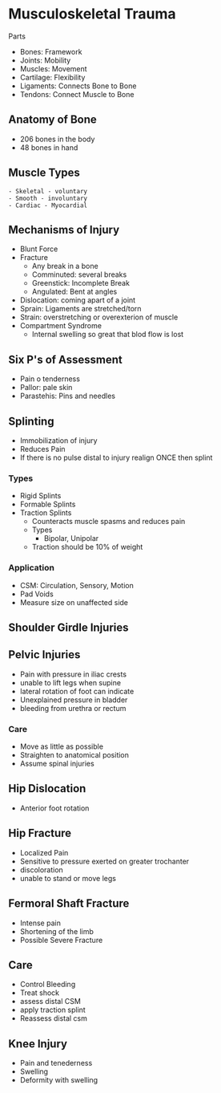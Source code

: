 # Musculoskeletal Trauma

Parts
 - Bones: Framework
 - Joints: Mobility
 - Muscles: Movement
 - Cartilage: Flexibility
 - Ligaments: Connects Bone to Bone
 - Tendons: Connect Muscle to Bone

## Anatomy of Bone
 - 206 bones in the body
 - 48 bones in hand

## Muscle Types
    - Skeletal - voluntary
    - Smooth - involuntary
    - Cardiac - Myocardial

## Mechanisms of Injury
 - Blunt Force
 - Fracture
   - Any break in a bone
   - Comminuted: several breaks
   - Greenstick: Incomplete Break
   - Angulated: Bent at angles
 - Dislocation: coming apart of a joint
 - Sprain: Ligaments are stretched/torn
 - Strain: overstretching or overexterion of muscle
 - Compartment Syndrome
   - Internal swelling so great that blod flow is lost

## Six P's of Assessment
 - Pain o tenderness
 - Pallor: pale skin
 - Parastehis: Pins and needles

## Splinting
 - Immobilization of injury
 - Reduces Pain
 - If there is no pulse distal to injury realign ONCE then splint
### Types
 - Rigid Splints
 - Formable Splints
 - Traction Splints
   - Counteracts muscle spasms and reduces pain
   - Types
     - Bipolar, Unipolar
   - Traction should be 10% of weight
### Application
 - CSM: Circulation, Sensory, Motion
 - Pad Voids
 - Measure size on unaffected side

## Shoulder Girdle Injuries
## Pelvic Injuries
 - Pain with pressure in iliac crests
 - unable to lift legs when supine
 - lateral rotation of foot can indicate
 - Unexplained pressure in bladder
 - bleeding from urethra or rectum
### Care
 - Move as little as possible
 - Straighten to anatomical position
 - Assume spinal injuries
## Hip Dislocation
 - Anterior foot rotation
## Hip Fracture
 - Localized Pain
 - Sensitive to pressure exerted on greater trochanter
 - discoloration
 - unable to stand or move legs

## Fermoral Shaft Fracture
 - Intense pain
 - Shortening of the limb
 - Possible Severe Fracture
## Care
 - Control Bleeding
 - Treat shock
 - assess distal CSM
 - apply traction splint
 - Reassess distal csm

## Knee Injury
 - Pain and tenederness
 - Swelling
 - Deformity with swelling